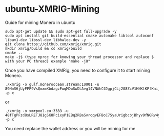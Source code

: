 # ubuntu-XMRIG-Mining

Guide for mining Monero in ubuntu


	sudo apt-get update && sudo apt-get full-upgrade -y
	sudo apt install git build-essential cmake automake libtool autoconf libuv1-dev libssl-dev libhwloc-dev -y
  	git clone https://github.com/xmrig/xmrig.git
  	mkdir xmrig/build && cd xmrig/build
  	cmake .. 
  	make -j$ (type nproc for knowing your thread processor and replace $ with your PC thread) example "make -j8"
 
 Once you have compiled XMRig, you need to configure it to start mining Monero.
 
	./xmrig -o gulf.moneroocean.stream:10001 -u 89NmS6jUyFFP9VsQmxmXbdagzFwqMDwSwDLAeg14VNAhC4DgpjCLj2G8ZcV1HNKtKFfKnijPBSMvweWmnrxf1x9jCH3BJb5 -p x
or

	./xmrig -o xmrpool.eu:3333 -u 48fTgPFzd8sLRETJ81gSK8PcixyP1EBq2RBaSvrqqvEFBoC7SyaUrigbcbjBhyv9fNGRv4yW6yGapdanipHEPFEQ3rXWvSs -p x

You need replace the wallet address or you will be mining for me
